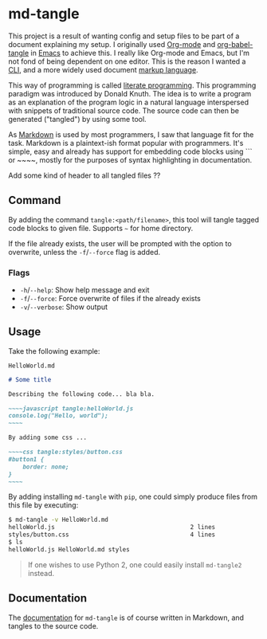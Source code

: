 # md-tangle

This project is a result of wanting config and setup files to be part of a document 
explaining my setup. I originally used [Org-mode][1] and [org-babel-tangle][2] in 
[Emacs][3] to achieve this. I really like Org-mode and Emacs, but I'm not fond of
being dependent on one editor. This is the reason I wanted a [CLI][4], and a more 
widely used document [markup language][5].

This way of programming is called [literate programming][6]. This programming paradigm 
was introduced by Donald Knuth. The idea is to write a program as an explanation of the
program logic in a natural language interspersed with snippets of traditional source code.
The source code can then be generated ("tangled") by using some tool.

As [Markdown][7] is used by most programmers, I saw that language fit for the task.
Markdown is a plaintext-ish format popular with programmers. It's simple, easy and 
already has support for embedding code blocks using ``` or ~~~~, mostly 
for the purposes of syntax highlighting in documentation.

Add some kind of header to all tangled files ?? 

## Command
By adding the command `tangle:<path/filename>`, this tool will tangle tagged code
blocks to given file. Supports `~` for home directory.

If the file already exists, the user will be prompted with the option to overwrite,
unless the `-f`/`--force` flag is added.

### Flags

* `-h`/`--help`: Show help message and exit
* `-f`/`--force`: Force overwrite of files if the already exists
* `-v`/`--verbose`: Show output
  
## Usage

Take the following example:

`HelloWorld.md`
```markdown
# Some title

Describing the following code... bla bla.

~~~~javascript tangle:helloWorld.js
console.log("Hello, world");
~~~~

By adding some css ... 

~~~~css tangle:styles/button.css
#button1 {
    border: none;
}
~~~~

```

By adding installing `md-tangle` with `pip`, one could simply produce files from this file by
executing:

```bash
$ md-tangle -v HelloWorld.md 
helloWorld.js                                      2 lines
styles/button.css                                  4 lines
$ ls 
helloWorld.js HelloWorld.md styles
```

> If one wishes to use Python 2, one could easily install `md-tangle2` instead.

## Documentation

The [documentation][8] for `md-tangle` is of course written in Markdown, and tangles to the source
code.


[1]: https://en.wikipedia.org/wiki/Org-mode
[2]: https://orgmode.org/manual/Extracting-source-code.html
[3]: https://www.gnu.org/software/emacs/
[4]: https://en.wikipedia.org/wiki/Command-line_interface
[5]: https://en.wikipedia.org/wiki/Markup_language
[6]: https://en.wikipedia.org/wiki/Literate_programming
[7]: https://en.wikipedia.org/wiki/Markdown
[8]: md-tangle.md
